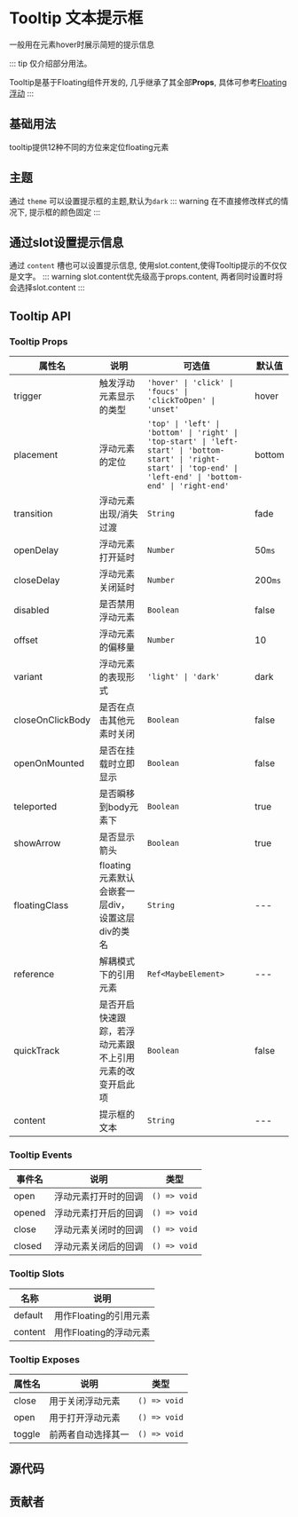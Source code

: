 # Tooltip 文本提示框

一般用在元素hover时展示简短的提示信息

::: tip
仅介绍部分用法。

Tooltip是基于Floating组件开发的, 几乎继承了其全部**Props**, 具体可参考[Floating 浮动](/comps/feedback/floating/)
:::

## 基础用法

tooltip提供12种不同的方位来定位floating元素

<demo
src="./src/basic.vue"
/>

## 主题

通过 `theme` 可以设置提示框的主题,默认为`dark`
::: warning
在不直接修改样式的情况下, 提示框的颜色固定
:::

<demo
src="./src/theme.vue"
/>

## 通过slot设置提示信息

通过 `content` 槽也可以设置提示信息, 使用slot.content,使得Tooltip提示的不仅仅是文字。
::: warning
slot.content优先级高于props.content, 两者同时设置时将会选择slot.content
:::

<demo
src="./src/slot.vue"
/>

## Tooltip API

### Tooltip Props

| 属性名              | 说明                              | 可选值                                                                                                                                                                  | 默认值     |
|------------------|---------------------------------|----------------------------------------------------------------------------------------------------------------------------------------------------------------------|---------|
| trigger          | 触发浮动元素显示的类型                     | `'hover' \| 'click' \| 'foucs' \| 'clickToOpen' \| 'unset'`                                                                                                          | hover   |
| placement        | 浮动元素的定位                         | `'top' \| 'left' \| 'bottom' \| 'right' \| 'top-start' \| 'left-start' \| 'bottom-start' \| 'right-start' \| 'top-end' \| 'left-end' \| 'bottom-end' \| 'right-end'` | bottom  |
| transition       | 浮动元素出现/消失过渡                     | `String`                                                                                                                                                             | fade    |
| openDelay        | 浮动元素打开延时                        | `Number`                                                                                                                                                             | 50`ms`  |
| closeDelay       | 浮动元素关闭延时                        | `Number`                                                                                                                                                             | 200`ms` |
| disabled         | 是否禁用浮动元素                        | `Boolean`                                                                                                                                                            | false   |
| offset           | 浮动元素的偏移量                        | `Number`                                                                                                                                                             | 10      |
| variant          | 浮动元素的表现形式                       | `'light' \| 'dark'`                                                                                                                                                  | dark    |
| closeOnClickBody | 是否在点击其他元素时关闭                    | `Boolean`                                                                                                                                                            | false   |
| openOnMounted    | 是否在挂载时立即显示                      | `Boolean`                                                                                                                                                            | false   |
| teleported       | 是否瞬移到body元素下                    | `Boolean`                                                                                                                                                            | true    |
| showArrow        | 是否显示箭头                          | `Boolean`                                                                                                                                                            | true    |
| floatingClass    | floating元素默认会嵌套一层div，设置这层div的类名 | `String`                                                                                                                                                             | ---     |
| reference        | 解耦模式下的引用元素                      | `Ref<MaybeElement>`                                                                                                                                                  | ---     |
| quickTrack       | 是否开启快速跟踪，若浮动元素跟不上引用元素的改变开启此项    | `Boolean`                                                                                                                                                            | false   |
| content          | 提示框的文本                          | `String`                                                                                                                                                             | ---     |

### Tooltip Events

| 事件名    | 说明         | 类型           |
|--------|------------|--------------|
| open   | 浮动元素打开时的回调 | `() => void` |
| opened | 浮动元素打开后的回调 | `() => void` |
| close  | 浮动元素关闭时的回调 | `() => void` |
| closed | 浮动元素关闭后的回调 | `() => void` |

### Tooltip Slots

| 名称      | 说明              |
|---------|-----------------|
| default | 用作Floating的引用元素 |
| content | 用作Floating的浮动元素 |

### Tooltip Exposes

| 属性名    | 说明        | 类型           |
|--------|-----------|--------------|
| close  | 用于关闭浮动元素  | `() => void` |
| open   | 用于打开浮动元素  | `() => void` |
| toggle | 前两者自动选择其一 | `() => void` |

## 源代码
<SRep aim="STooltip"></SRep>

## 贡献者

<SMember></SMember>